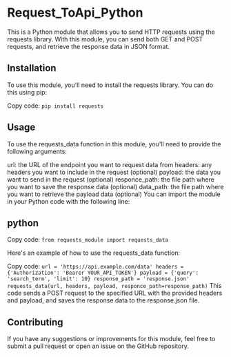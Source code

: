 # Request_ToApi_Python

This is a Python module that allows you to send HTTP requests using the requests library. With this module, you can send both GET and POST requests, and retrieve the response data in JSON format.

## Installation
To use this module, you'll need to install the requests library. You can do this using pip:

Copy code: 
  `pip install requests`

## Usage
To use the requests_data function in this module, you'll need to provide the following arguments:

url: the URL of the endpoint you want to request data from
headers: any headers you want to include in the request (optional)
payload: the data you want to send in the request (optional)
responce_path: the file path where you want to save the response data (optional)
data_path: the file path where you want to retrieve the payload data (optional)
You can import the module in your Python code with the following line:

## python
Copy code:
  `from requests_module import requests_data`

Here's an example of how to use the requests_data function:

Copy code:
`url = 'https://api.example.com/data'
headers = {'Authorization': 'Bearer YOUR_API_TOKEN'}
payload = {'query': 'search_term', 'limit': 10}
response_path = 'response.json'
requests_data(url, headers, payload, responce_path=response_path)`
This code sends a POST request to the specified URL with the provided headers and payload, and saves the response data to the response.json file.

## Contributing
If you have any suggestions or improvements for this module, feel free to submit a pull request or open an issue on the GitHub repository.
